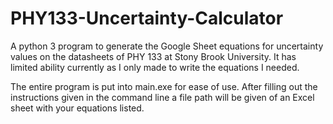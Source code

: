 # PHY133-Uncertainty-Calculator
A python 3 program to generate the Google Sheet equations for uncertainty values on the datasheets of PHY 133 at Stony Brook University. 
It has limited ability currently as I only made to write the equations I needed. 


The entire program is put into main.exe for ease of use. After filling out the instructions given in the command line a file path will be given of an Excel
sheet with your equations listed.
